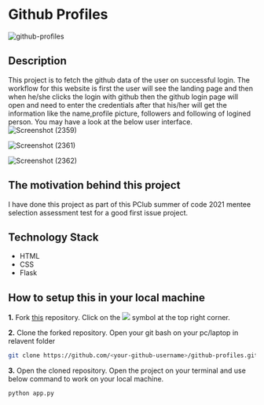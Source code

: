 # Github Profiles

![github-profiles](https://socialify.git.ci/saimanoharhm/github-profiles/image?description=1&descriptionEditable=Get%20your%20github%20data%20on%20successful%20login%20.&font=KoHo&forks=1&issues=1&language=1&owner=1&pattern=Brick%20Wall&pulls=1&stargazers=1&theme=Dark)

## Description 

This project is to fetch the github data of the user on successful login. The workflow for this website is first the user will see the landing page and then when he/she clicks the login with github then the github login page will open and need to enter the credentials after that his/her will get the information like the name,profile picture, followers and following of logined person. You may have a look at the below user interface. 
![Screenshot (2359)](https://user-images.githubusercontent.com/72253236/123504932-e49fd900-d679-11eb-99ed-b1f715551de4.png)

![Screenshot (2361)](https://user-images.githubusercontent.com/72253236/123504977-1ca71c00-d67a-11eb-8789-fb8cd84e830d.png)

![Screenshot (2362)](https://user-images.githubusercontent.com/72253236/123505068-99d29100-d67a-11eb-8817-84e2d3f4e9a7.png)

## The motivation behind this project 

I have done this project as part of this PClub summer of code 2021 mentee selection assessment test for a good  first issue project.   

## Technology Stack 

- HTML
- CSS
- Flask

## How to setup this in your local machine

**1.** Fork [this](https://github.com/saimanoharhm/github-profiles) repository.
Click on the <a href="https://github.com/saimanoharhm/github-profiles"><img src="https://img.icons8.com/ios/24/000000/code-fork.png"></a> symbol at the top right corner.

**2.** Clone the forked repository.
Open your git bash on your pc/laptop in relavent folder

```bash
git clone https://github.com/<your-github-username>/github-profiles.git
```
**3.** Open the cloned repository.
Open the project on your terminal and use below command to work on your local machine.
```py
python app.py
```
